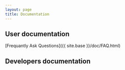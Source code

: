 ```yaml
---
layout: page
title: Documentation
---
```


## User documentation

[Frequantly Ask Questions]({{ site.base }}/doc/FAQ.html)

## Developers documentation


<!-- DEBUG

{% for doc in site.doc %}
{{ doc.title }}: {{ doc.url }}
{% endfor %}

-->
